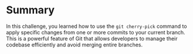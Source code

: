 # Summary

In this challenge, you learned how to use the `git cherry-pick` command to apply specific changes from one or more commits to your current branch. This is a powerful feature of Git that allows developers to manage their codebase efficiently and avoid merging entire branches.

